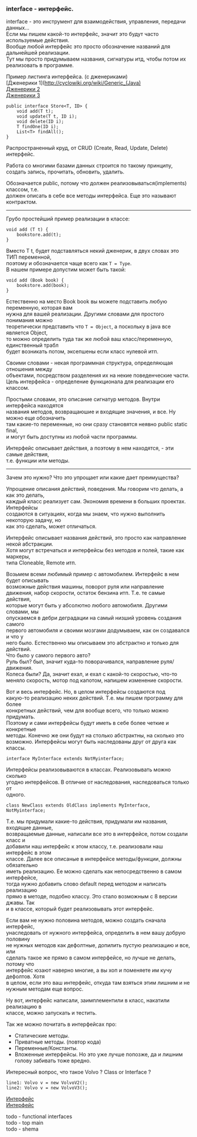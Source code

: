 ### interface - интерфейс.  

interface - это инструмент для взаимодействия, управления, передачи данных...   
Если мы пишем какой-то интерфейс, значит это будут часто используемые действия.  
Вообще любой интерфейс это просто обозначение названий для дальнейшей реализации.  
Тут мы просто придумываем названия, сигнатуры итд, чтобы потом их реализовать в программе.  


Пример листинга интерфейса. (с дженериками)  
[Дженерики 1](http://cyclowiki.org/wiki/Generic_(Java)  
[Дженерики 2](http://www.quizful.net/post/java-generics-tutorial)  
[Дженерики 3](http://developer.alexanderklimov.ru/android/java/generic.php)  

    public interface Store<T, ID> {  
        void add(T t);  
        void update(T t, ID i); 
        void delete(ID i);
        T findOne(ID i);
        List<T> findAll();
    }

Распространенный круд, от CRUD (Create, Read, Update, Delete) интерфейс.  

Работа со многими базами данных строится по такому принципу,  
создать запись, прочитать, обновить, удалить.  

Обозначается public, потому что должен реализовываться(implements) классом, т.е.  
должен описать в себе все методы интерфейса. Еще это называют контрактом.  

- - -  

Грубо простейший пример реализации в классе:  

    void add (T t) {
        bookstore.add(t);
    }

Вместо T t, будет подставляться некий дженерик, в двух словах это ТИП переменной,  
поэтому и обозначается чаще всего как `T = Type`.  
В нашем примере допустим может быть такой:  

    void add (Book book) {
        bookstore.add(book);
    }
  
Естественно на место Book book вы можете подставить любую переменную, которая вам  
нужна для вашей реализации. Другими словами для простого понимания можно  
теоретически представить что `T = Object`, а поскольку в java все является Object,  
то можно определить туда так же любой ваш класс/переменную, единственный трабл  
будет возникать потом, эксепшены если класс нулевой итп.  

Своими словами - некая программная структура, определяющая отношения между  
объектами, посредством разделения их на некие поведенческие части.  
Цель интерфейса - определение функционала для реализации его классом.  

Простыми словами, это описание сигнатур методов. Внутри интерфейса находятся  
названия методов, возвращаюшие и входящие значения, и все. Ну можно еще обозначить  
там какие-то переменные, но они сразу становятся неявно public static final,  
и могут быть доступны из любой части программы.  

Интерфейс описывает действия, а поэтому в нем находятся, - эти самые действия,  
т.е. функции или методы.  

- - -  

Зачем это нужно? Что это упрощает или какие дает преимущества?  

Упрощение описания действий, поведения. Мы говорим что делать, а как это делать,  
каждый класс реализует сам. Экономия времени в больших проектах. Интерфейсы  
создаются в ситуациях, когда мы знаем, что нужно выполнить некоторую задачу, но  
как это сделать, может отличаться.  

Интерфейс описывает названия действий, это просто как направление некой абстракции.  
Хотя могут встречаться и интерфейсы без методов и полей, такие как маркеры,  
типа Cloneable, Remote итп.  

Возьмем всеми любимый пример с автомобилем. Интерфейс в нем будет описывать  
возможные действия машины, поворот руля или направление  
движения, набор скорости, остаток бензина итп. Т.е. те самые действия,  
которые могут быть у абсолютно любого автомобиля. Другими словами, мы  
опускаемся в дебри деградации на самый низший уровень создания самого  
первого автомобиля и своими мозгами додумываем, как он создавался и что у  
него было. Естественно мы описываем это абстрактно и только для действий.  
Что было у самого первого авто?  
Руль был? был, значит куда-то поворачивался, направление руля/движения.  
Колеса были? Да, значит ехал, и ехал с какой-то скоростью, что-то  
меняло скорость, мотор под капотом, напишем изменение скорости.  

Вот и весь интерфейс. Но, в целом интерфейсы создаются под  
какую-то реализацию неких действий. Т.е. мы пишем программу для более  
конкретных действий, чем для вообще всего, что только можно придумать.  
Поэтому и сами интерфейсы будут иметь в себе более четкие и конкретные  
методы. Конечно же они будут на столько абстрактны, на сколько это  
возможно. Интерфейсы могут быть наследованы друг от друга как классы.  

    interface MyInterface extends NotMyinterface;

Интерфейсы реализовываются в классах. Реализовывать можно сколько  
угодно интерфейсов. В отличие от наследования, наследоваться только от  
одного.  

    class NewClass extends OldClass implements MyInterface, NotMyinterface;

Т.е. мы придумали какие-то действия, придумали им названия, входящие данные,  
возвращаемые данные, написали все это в интерфейсе, потом создали класс и  
добавили наш интерфейс к этом классу, т.е. реализовали наш интерфейс в этом  
классе. Далее все описаные в интерфейсе методы/функции, должны обязательно  
иметь реализацию. Ее можно сделать как непосредственно в самом интерфейсе,  
тогда нужно добавить слово default перед методом и написать реализацию  
прямо в методе, подобно классу. Это стало возможным с 8 версии джавы. Так  
и в классе, который будет реализовывать этот интерфейс.  


Если вам не нужно половина методов, можно создать сначала интерфейс,  
унаследовать от нужного интерфейса, определить в нем вашу добрую половину  
не нужных методов как дефолтные, допилить пустую реализацию и все, или  
сделать такое же прямо в самом  интерфейсе, но лучше не делать, потому что  
интерфейс юзают наверно многие, а вы хоп и поменяете им кучу дефолтов. Хотя  
в целом, если это ваш интерфейс, откуда там взяться этим лишним и не  
нужным методам еще вопрос.  


Ну вот, интерфейс написали, заимплементили в класс, накатили реализацию в  
классе, можно запускать и тестить.  

Так же можно почитать в интерфейсах про:  
- Статические методы.
- Приватные методы. (повтор кода)
- Переменные/Константы.
- Вложенные интерфейсы.
Но это уже лучше попозже, да и лишним голову забивать тоже вредно.  

Интересный вопрос, что такое Volvo ? Class or Interface ?  

    line1: Volvo v = new VolvoV2();  
    line2: Volvo v = new VolvoV3();  


[Интерфейс](https://metanit.com/java/tutorial/3.7.php)  
[Интерфейс](http://developer.alexanderklimov.ru/android/java/interface.php)  

todo - functional interfaces  
todo - top main  
todo - shema  
















